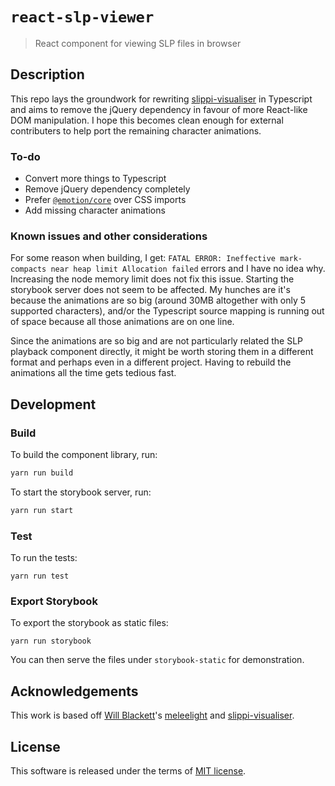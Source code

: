 # `react-slp-viewer`

> React component for viewing SLP files in browser

## Description

This repo lays the groundwork for rewriting [slippi-visualiser](https://github.com/schmooblidon/slippi-visualiser)
in Typescript and aims to remove the jQuery dependency in favour of more React-like DOM manipulation. I hope this
becomes clean enough for external contributers to help port the remaining character animations.

### To-do

* Convert more things to Typescript
* Remove jQuery dependency completely
* Prefer [`@emotion/core`](https://github.com/emotion-js/emotion) over CSS imports
* Add missing character animations

### Known issues and other considerations

For some reason when building, I get: `FATAL ERROR: Ineffective mark-compacts near heap limit Allocation failed` errors
and I have no idea why. Increasing the node memory limit does not fix this issue. Starting the storybook server does not seem to be affected. My hunches are it's because the animations are so big (around 30MB altogether with only 5 supported characters), and/or the Typescript source mapping is running out of space because all those animations are on one line.

Since the animations are so big and are not particularly related the SLP playback component directly, it might be worth storing them in a different format and perhaps even in a different project. Having to rebuild the animations all the time gets tedious fast.

## Development

### Build

To build the component library, run:

```sh
yarn run build
```

To start the storybook server, run:

```sh
yarn run start
```

### Test

To run the tests:

```
yarn run test
```

### Export Storybook

To export the storybook as static files:

```
yarn run storybook
```

You can then serve the files under `storybook-static` for demonstration.

## Acknowledgements

This work is based off [Will Blackett](https://github.com/schmooblidon)'s [meleelight](https://github.com/schmooblidon/meleelight/) and [slippi-visualiser](https://github.com/schmooblidon/slippi-visualiser).

## License

This software is released under the terms of [MIT license](LICENSE).
